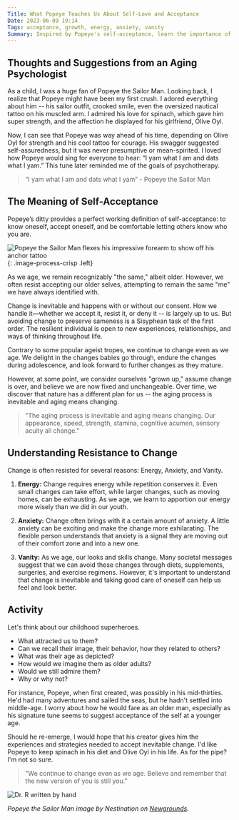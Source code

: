 ```yaml
---
Title: What Popeye Teaches Us About Self-Love and Acceptance
Date: 2023-06-09 19:14
Tags: acceptance, growth, energy, anxiety, vanity
Summary: Inspired by Popeye's self-acceptance, learn the importance of embracing inevitable age-related changes, and how we resist due to energy, anxiety, and vanity, while reflecting on our childhood heroes' adaptations as they age.
---
```


## Thoughts and Suggestions from an Aging Psychologist

As a child, I was a huge fan of Popeye the Sailor Man. Looking back, I realize that Popeye might have been my first crush. I adored everything about him -- his sailor outfit, crooked smile, even the oversized nautical tattoo on his muscled arm. I admired his love for spinach, which gave him super strength, and the affection he displayed for his girlfriend, Olive Oyl.

Now, I can see that Popeye was way ahead of his time, depending on Olive Oyl for strength and his cool tattoo for courage. His swagger suggested self-assuredness, but it was never presumptive or mean-spirited. I loved how Popeye would sing for everyone to hear: “I yam what I am and dats what I yam.” This tune later reminded me of the goals of psychotherapy.

> “I yam what I am and dats what I yam” - Popeye the Sailor Man

## The Meaning of Self-Acceptance

Popeye’s ditty provides a perfect working definition of self-acceptance: to know oneself, accept oneself, and be comfortable letting others know who you are.

![Popeye the Sailor Man flexes his impressive forearm to show off his anchor tattoo]({static}/images/852494_nestination_popeye-the-sailor-man-tight.png){: .image-process-crisp .left}

As we age, we remain recognizably "the same," albeit older. However, we often resist accepting our older selves, attempting to remain the same "me" we have always identified with.

Change is inevitable and happens with or without our consent. How we handle it—whether we accept it, resist it, or deny it -- is largely up to us. But avoiding change to preserve sameness is a Sisyphean task of the first order. The resilient individual is open to new experiences, relationships, and ways of thinking throughout life.

Contrary to some popular ageist tropes, we continue to change even as we age. We delight in the changes babies go through, endure the changes during adolescence, and look forward to further changes as they mature.

However, at some point, we consider ourselves "grown up," assume change is over, and believe we are now fixed and unchangeable. Over time, we discover that nature has a different plan for us -- the aging process is inevitable and aging means changing.

> "The aging process is inevitable and aging means changing. Our appearance, speed, strength, stamina, cognitive acumen, sensory acuity all change."

## Understanding Resistance to Change

Change is often resisted for several reasons: Energy, Anxiety, and Vanity.

1. **Energy:** Change requires energy while repetition conserves it. Even small changes can take effort, while larger changes, such as moving homes, can be exhausting. As we age, we learn to apportion our energy more wisely than we did in our youth.

2. **Anxiety:** Change often brings with it a certain amount of anxiety. A little anxiety can be exciting and make the change more exhilarating. The flexible person understands that anxiety is a signal they are moving out of their comfort zone and into a new one.

3. **Vanity:** As we age, our looks and skills change. Many societal messages suggest that we can avoid these changes through diets, supplements, surgeries, and exercise regimens. However, it's important to understand that change is inevitable and taking good care of oneself can help us feel and look better.

## Activity

Let's think about our childhood superheroes.

* What attracted us to them?
* Can we recall their image, their behavior, how they related to others?
* What was their age as depicted?
* How would we imagine them as older adults?
* Would we still admire them?
* Why or why not?

For instance, Popeye, when first created, was possibly in his mid-thirties. He'd had many adventures and sailed the seas, but he hadn't settled into middle-age. I worry about how he would fare as an older man, especially as his signature tune seems to suggest acceptance of the self at a younger age.

Should he re-emerge, I would hope that his creator gives him the experiences and strategies needed to accept inevitable change. I'd like Popeye to keep spinach in his diet and Olive Oyl in his life. As for the pipe? I'm not so sure.

> "We continue to change even as we age. Believe and remember that the new version of you is still you."

![Dr. R written by hand]({static}/images/dr_r_sm.png)

_Popeye the Sailor Man image by Nestination on [Newgrounds](https://www.newgrounds.com/art/view/nestination/popeye-the-sailor-man)._

